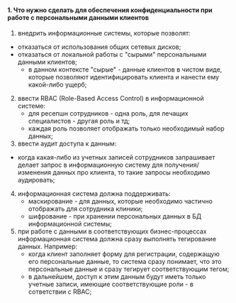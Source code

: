 #### 1. Что нужно сделать для обеспечения конфиденциальности при работе с персональными данными клиентов
1. внедрить информационные системы, которые позволят:
- отказаться от использования общих сетевых дисков;
- отказаться от локальной работы с "сырыми" персональными данными клиентов;
  - в данном контексте "сырые" - данные клиентов в чистом виде, которые позволяют идентифицировать клиента и нанести ему какой-либо ущерб;
2. ввести RBAC (Role-Based Access Control) в информационной системе:
   - для ресепшн сотрудников - одна роль, для лечащих специалистов - другая роль и тд;
   - каждая роль позволяет отображать только необходимый набор данных;
3. ввести аудит доступа к данным:
- когда какая-либо из учетных записей сотрудников запрашивает делает запрос в информационную систему для получения/изменения данных про клиента, то такие запросы необходимо аудировать;
4. информационная система должна поддерживать:
   - маскирование - для данных, которые необходимо частично отображать для сотрудника клиники;
   - шифрование - при хранении персональных данных в БД информационной системы;
5. при работе с данными в соответствующих бизнес-процессах информационная система должна сразу выполнять тегирование данных. Например:
   - когда клиент заполняет форму для регистрации, содержащую его персональные данные, то система сразу понимает, что это персональные данные и сразу тегирует соответствующим тегом;
   - в дальнейшем, доступ к этим данным будут иметь только учетные записи, имеющие соответствующие роли - в сответствии с RBAC;